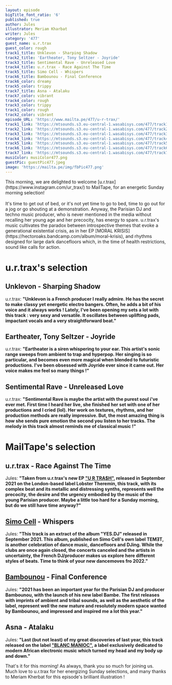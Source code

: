 ```yaml
---
layout: episode
bigTitle_font_ratio: '6'
published: true
author: Jules
illustrator: Meriam Kharbat
writer: Jules
category: '477'
guest_name: u.r.trax
guest_color: rough
track1_title: Unklevon - Sharping Shadow
track2_title: 'Eartheater, Tony Seltzer - Joyride'
track3_title: Sentimental Rave - Unreleased Love
track4_title: u.r.trax - Race Against The Time
track5_title: Simo Cell - Whispers
track6_title: Bambounou - Final Conference
track6_color: dreamy
track5_color: trippy
track7_title: Asna - Atalaku
track7_color: vibrant
track4_color: rough
track3_color: trippy
track1_color: rough
track2_color: vibrant
episode_URL: 'https://www.mailta.pe/477/u-r-trax/'
track1_link: 'https://mtsounds.s3.eu-central-1.wasabisys.com/477/track1.mp3'
track2_link: 'https://mtsounds.s3.eu-central-1.wasabisys.com/477/track2.mp3'
track3_link: 'https://mtsounds.s3.eu-central-1.wasabisys.com/477/track3.mp3'
track4_link: 'https://mtsounds.s3.eu-central-1.wasabisys.com/477/track4.mp3'
track5_link: 'https://mtsounds.s3.eu-central-1.wasabisys.com/477/track5.mp3'
track6_link: 'https://mtsounds.s3.eu-central-1.wasabisys.com/477/track6.mp3'
track7_link: 'https://mtsounds.s3.eu-central-1.wasabisys.com/477/track7.mp3'
musiColor: musiColor477.png
guestPic: guestPic477.jpeg
image: 'https://mailta.pe/img/fbPic477.png'
---
```

<p id="introduction"> This morning, we are delighted to welcome [u.r.trax](https://www.instagram.com/ur_trax/) to MailTape, for an energetic Sunday morning selection!
<br><br>
It's time to get out of bed, or it's not yet time to go to bed, time to go out for a jog or go shouting at a demonstration. Anyway, the Parisian DJ and techno music producer, who is never mentioned in the media without recalling her young age and her precocity, has energy to spare. u.r.trax's music cultivates the paradox between introspective themes that evoke a generational existential crisis, as in her EP [MORAL KRISIS](https://hectoroaks.bandcamp.com/album/moral-krisis), and rhythms designed for large dark dancefloors which, in the time of health restrictions, sound like calls for action.
</p>


# u.r.trax's selection

## Unklevon - Sharping Shadow
u.r.trax: **"**Unklevon is a French producer I really admire. He has the secret to make classy yet energetic electro bangers. Often, he adds a bit of his voice and it always works ! Lately, I've been opening my sets a lot with this track : very sexy and versatile. It oscillates between uplifting pads, impactant vocals and a very straightforward beat.**"**

## Eartheater, Tony Seltzer - Joyride
u.r.trax: **"**Eartheater is a siren whispering to your ear. This artist's sonic range sweeps from ambient to trap and hyperpop. Her singing is so particular, and becomes even more magical when blended to futuristic productions. I've been obsessed with Joyride ever since it came out. Her voice makes me feel so many things !**"**

## Sentimental Rave - Unreleased Love
u.r.trax: **"**Sentimental Rave is maybe the artist with the purest soul i've ever met. First time I heard her live, she finished her set with one of her productions and I cried (lol). Her work on textures, rhythms, and her production methods are really impressive. But, the most amazing thing is how she sends pure emotion the second you listen to her tracks. The melody in this track almost reminds me of classical music !**"**


# MailTape's selection

## u.r.trax - Race Against The Time
Jules: **"**Taken from u.r.trax's new EP ["U R TRA$H"](https://lobstertheremin.com/album/u-r-tra-h), released in September 2021 on the London-based label Lobster Theremin, this track, with its complex beat and its metallic and distressing synths, represents well the precocity, the desire and the urgency embodied by the music of the young Parisian producer. Maybe a little too hard for a Sunday morning, but do we still have time anyway?**"**

## [Simo Cell](https://simocell.bandcamp.com/) - Whispers
Jules: **"**This track is an extract of the album "YES.DJ" released in September 2021. This album, published on Simo Cell's own label TEMƎT, is another celebration of dance music, dancefloors and DJing. While the clubs are once again closed, the concerts canceled and the artists in uncertainty, the French DJ/producer makes us explore here different styles of beats. Time to think of your new dancemoves fro 2022.**"**

## [Bambounou](https://bambounouofficial.bandcamp.com/) - Final Conference
Jules: **"**2021 has been an important year for the Parisian DJ and producer Bambounou, with the launch of his new label Bambe. The first releases with imprints of ambient and tribal sounds, as well as the aesthetic of the label, represent well the new mature and resolutely modern space wanted by Bambounou, and impressed and inspired me a lot this year.**"**

## Asna - Atalaku
Jules: **"**Last (but not least) of my great discoveries of last year, this track released on the label ["BLANC MANIOC"](https://blancmanioclabel.bandcamp.com/track/atalaku), a label exclusively dedicated to modern African electronic music which turned my head and my body up and down.**"**


<p id="outroduction">That's it for this morning! As always, thank you so much for joining us. Much love to u.r.trax for her energizing Sunday selections, and many thanks to Meriam Kherbat for this episode's brilliant illustration !</p>
